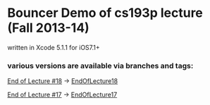 # Bouncer Demo of cs193p lecture (Fall 2013-14)

written in Xcode 5.1.1 for iOS7.1+


### various versions are available via branches and tags:

[End of Lecture #18](http://cs193p.m2m.at/cs193p-lecture-18-localization-adding-ui-to-settings-fall-2013-14/) -> [EndOfLecture18](https://github.com/m2mtech/bouncer/tree/EndOfLecture18)

[End of Lecture #17](http://cs193p.m2m.at/cs193p-lecture-17-camera-core-motion-application-lifecycle-fall-2013-14/) -> [EndOfLecture17](https://github.com/m2mtech/bouncer/tree/EndOfLecture17)

